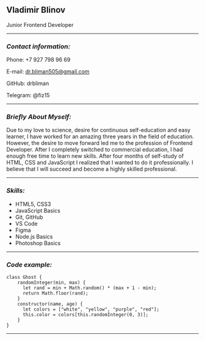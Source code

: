 ## **Vladimir Blinov**

Junior Frontend Developer

------

### _Contact information:_

Phone: +7 927 798 96 69

E-mail: dr.bliman505@gmail.com

GitHub: drbliman

Telegram: @fiz15

------

### _Briefly About Myself:_

Due to my love to science, desire for continuous self-education and easy learner, I have worked for an amazing three years in the field of education. However, the desire to move forward led me to the profession of Frontend Developer. After I completely switched to commercial education, I had enough free time to learn new skills. After four months of self-study of HTML, CSS and JavaScript I realized that I wanted to do it professionally. I believe that I will succeed and become a highly skilled professional.

------

### _Skills:_

* HTML5, CSS3
* JavaScript Basics
* Git, GitHub
* VS Code
* Figma
* Node.js Basics
* Photoshop Basics

------
### _Code example:_

```
class Ghost {
    randomInteger(min, max) {
      let rand = min + Math.random() * (max + 1 - min);
      return Math.floor(rand);
    }
    constructor(name, age) {
      let colors = ["white", "yellow", "purple", "red"];
      this.color = colors[this.randomInteger(0, 3)];
    }
}
```

------